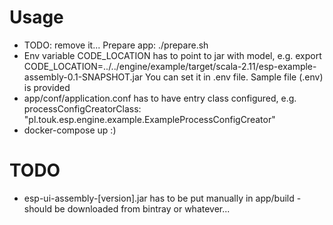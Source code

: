 Usage
=====
* TODO: remove it... Prepare app: ./prepare.sh
* Env variable CODE_LOCATION has to point to jar with model, e.g. export CODE_LOCATION=../../engine/example/target/scala-2.11/esp-example-assembly-0.1-SNAPSHOT.jar
  You can set it in .env file. Sample file (.env) is provided
* app/conf/application.conf has to have entry class configured, e.g.   processConfigCreatorClass: "pl.touk.esp.engine.example.ExampleProcessConfigCreator"
* docker-compose up :)

TODO
====
* esp-ui-assembly-[version].jar has to be put manually in app/build - should be downloaded from bintray or whatever...
